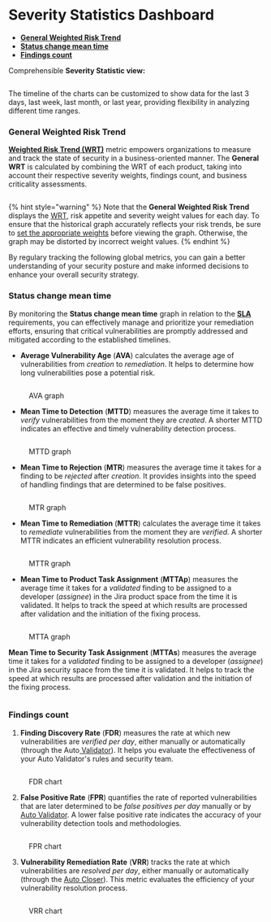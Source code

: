 # Severity Statistics Dashboard

* [**General Weighted Risk Trend**](severity-statistics-dashboard.md#general-weighted-risk-trend)
* [**Status change mean time**](severity-statistics-dashboard.md#status-change-mean-time)
* [**Findings count**](severity-statistics-dashboard.md#findings-count)

Сomprehensible **Severity Statistic view:**

<figure><img src="../../../.gitbook/assets/dashboard1.png" alt=""><figcaption></figcaption></figure>

The timeline of the charts can be customized to show data for the last 3 days, last week, last month, or last year, providing flexibility in analyzing different time ranges.&#x20;

### General Weighted Risk Trend

[**Weighted Risk Trend (WRT)**](wrt-weighted-risk-trend.md) metric empowers organizations to measure and track the state of security in a business-oriented manner. The **General WRT** is calculated by combining the WRT of each product, taking into account their respective severity weights, findings count, and business criticality assessments.

<figure><img src="../../../.gitbook/assets/dashboard2(1).png" alt=""><figcaption></figcaption></figure>

{% hint style="warning" %}
Note that the **General Weighted Risk Trend** displays the [WRT](wrt-weighted-risk-trend.md), risk appetite and severity weight values for each day. To ensure that the historical graph accurately reflects your risk trends, be sure to [set the appropriate weights](https://docs.whitespots.io/appsec-portal/features/security-metrics/metrics-settings) before viewing the graph. Otherwise, the graph may be distorted by incorrect weight values.
{% endhint %}

By regulary tracking the following global metrics, you can gain a better understanding of your security posture and make informed decisions to enhance your overall security strategy.

### Status change mean time

By monitoring the **Status change mean time** graph in relation to the [**SLA**](metrics-settings/sla.md) requirements, you can effectively manage and prioritize your remediation efforts, ensuring that critical vulnerabilities are promptly addressed and mitigated according to the established timelines.

* **Average Vulnerability Age** (**AVA**) calculates the average age of vulnerabilities from _creation_ to _remediation_. It helps to determine how long vulnerabilities pose a potential risk.

<figure><img src="../../../.gitbook/assets/dashboard3.png" alt=""><figcaption><p>AVA graph</p></figcaption></figure>

* **Mean Time to Detection** (**MTTD**) measures the average time it takes to _verify_ vulnerabilities from the moment they are _created_. A shorter MTTD indicates an effective and timely vulnerability detection process.

<figure><img src="../../../.gitbook/assets/Screenshot 2023-06-05 at 09.38.37.png" alt=""><figcaption><p>MTTD graph</p></figcaption></figure>

* **Mean Time to Rejection** (**MTR**) measures the average time it takes for a finding to be _rejected_ after _creation_. It provides insights into the speed of handling findings that are determined to be false positives.

<figure><img src="../../../.gitbook/assets/dashboard5.png" alt=""><figcaption><p>MTR graph</p></figcaption></figure>

* **Mean Time to Remediation** (**MTTR**) calculates the average time it takes to _remediate_ vulnerabilities from the moment they are _verified_. A shorter MTTR indicates an efficient vulnerability resolution process.

<figure><img src="../../../.gitbook/assets/dashboard6.png" alt=""><figcaption><p>MTTR graph</p></figcaption></figure>

* **Mean Time to Product Task Assignment** (**MTTAp**) measures the average time it takes for a _validated_ finding to be assigned to a developer (_assignee_) in the Jira product space from the time it is validated. It helps to track the speed at which results are processed after validation and the initiation of the fixing process.

<figure><img src="../../../.gitbook/assets/dashboard7.png" alt=""><figcaption><p>MTTA graph</p></figcaption></figure>

**Mean Time to Security Task Assignment** (**MTTAs**) measures the average time it takes for a _validated_ finding to be assigned to a developer (_assignee_) in the Jira security space from the time it is validated. It helps to track the speed at which results are processed after validation and the initiation of the fixing process.

<figure><img src="../../../.gitbook/assets/dashboard7(1).png" alt=""><figcaption></figcaption></figure>

### Findings count

1. **Finding Discovery Rate** (**FDR**) measures the rate at which new vulnerabilities are _verified per day_, either manually or automatically (through the Auto[ Validator](../../auto-validator/)). It helps you evaluate the effectiveness of your Auto Validator's rules and security team.

<figure><img src="../../../.gitbook/assets/dasboard8.png" alt=""><figcaption><p>FDR chart</p></figcaption></figure>

2. **False Positive Rate** (**FPR**) quantifies the rate of reported vulnerabilities that are later determined to be _false positives per day_ manually or by [Auto Validator](../../auto-validator/). A lower false positive rate indicates the accuracy of your vulnerability detection tools and methodologies.

<figure><img src="../../../.gitbook/assets/Screenshot 2023-05-31 at 11.22.41.png" alt=""><figcaption><p>FPR chart</p></figcaption></figure>

3. **Vulnerability Remediation Rate** (**VRR**) tracks the rate at which vulnerabilities are _resolved per day_, either manually or automatically (through the [Auto Closer](../../general-portal-settings/scanner-settings/#auto-closer)). This metric evaluates the efficiency of your vulnerability resolution process.

<figure><img src="../../../.gitbook/assets/Screenshot 2023-05-31 at 11.22.57.png" alt=""><figcaption><p>VRR chart</p></figcaption></figure>

